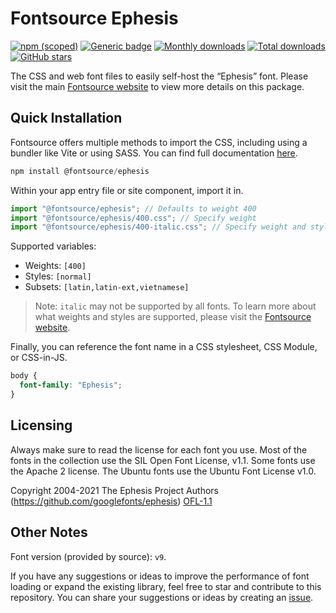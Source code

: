 # Fontsource Ephesis

[![npm (scoped)](https://img.shields.io/npm/v/@fontsource/ephesis?color=brightgreen)](https://www.npmjs.com/package/@fontsource/ephesis) [![Generic badge](https://img.shields.io/badge/fontsource-passing-brightgreen)](https://github.com/fontsource/fontsource) [![Monthly downloads](https://badgen.net/npm/dm/@fontsource/ephesis)](https://github.com/fontsource/fontsource) [![Total downloads](https://badgen.net/npm/dt/@fontsource/ephesis)](https://github.com/fontsource/fontsource) [![GitHub stars](https://img.shields.io/github/stars/fontsource/fontsource.svg?style=social&label=Star)](https://github.com/fontsource/fontsource/stargazers)

The CSS and web font files to easily self-host the “Ephesis” font. Please visit the main [Fontsource website](https://fontsource.org/fonts/ephesis) to view more details on this package.

## Quick Installation

Fontsource offers multiple methods to import the CSS, including using a bundler like Vite or using SASS. You can find full documentation [here](https://fontsource.org/docs/getting-started/introduction).

```javascript
npm install @fontsource/ephesis
```

Within your app entry file or site component, import it in.

```javascript
import "@fontsource/ephesis"; // Defaults to weight 400
import "@fontsource/ephesis/400.css"; // Specify weight
import "@fontsource/ephesis/400-italic.css"; // Specify weight and style
```

Supported variables:
- Weights: `[400]`
- Styles: `[normal]`
- Subsets: `[latin,latin-ext,vietnamese]`

> Note: `italic` may not be supported by all fonts. To learn more about what weights and styles are supported, please visit the [Fontsource website](https://fontsource.org/fonts/ephesis).

Finally, you can reference the font name in a CSS stylesheet, CSS Module, or CSS-in-JS.

```css
body {
  font-family: "Ephesis";
}
```

## Licensing
Always make sure to read the license for each font you use. Most of the fonts in the collection use the SIL Open Font License, v1.1. Some fonts use the Apache 2 license. The Ubuntu fonts use the Ubuntu Font License v1.0.

Copyright 2004-2021 The Ephesis Project Authors (https://github.com/googlefonts/ephesis)
[OFL-1.1](https://openfontlicense.org)

## Other Notes
Font version (provided by source): `v9`.

If you have any suggestions or ideas to improve the performance of font loading or expand the existing library, feel free to star and contribute to this repository. You can share your suggestions or ideas by creating an [issue](https://github.com/fontsource/fontsource/issues).